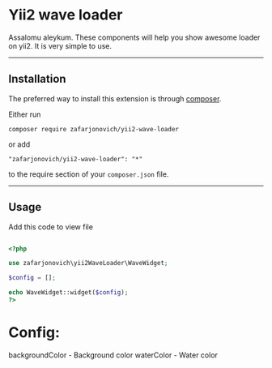 # Yii2 wave loader

Assalomu aleykum. These components will help you show awesome loader on yii2. It is very simple to use.

-----
## Installation

The preferred way to install this extension is through [composer](http://getcomposer.org/download/).

Either run

```
composer require zafarjonovich/yii2-wave-loader
```

or add

```
"zafarjonovich/yii2-wave-loader": "*"
```

to the require section of your `composer.json` file.

------
## Usage

Add this code to view file

```php

<?php

use zafarjonovich\yii2WaveLoader\WaveWidget;

$config = [];

echo WaveWidget::widget($config);
?>

```

# Config:
backgroundColor - Background color
waterColor - Water color